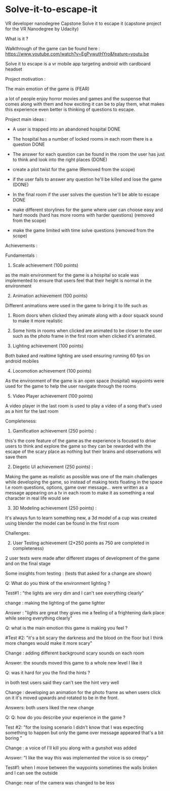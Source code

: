 # Solve-it-to-escape-it
VR developer nanodegree Capstone
Solve it to escape it (capstone project for the VR Nanodegree by Udacity)

What is it ? 

Walkthrough of the game can be found here : https://www.youtube.com/watch?v=EgPywutHYro&feature=youtu.be

Solve it to escape is a vr mobile app targeting android with cardboard headset

Project motivation : 

The main emotion of the game is (FEAR)

a lot of people enjoy horror movies and games and the suspense that comes along with them and how exciting it can be to play them, what makes this experience even better is thinking of questions to escape. 


Project main ideas : 

* A user is trapped into an abandoned hospital DONE

* The hospital has a number of locked rooms in each room there is a question DONE 

* The answer for each question can be found in the room the user has just to think and look into the right places (DONE)

* create a plot twist for the game (Removed from the scope)

* if the user fails to answer any question he'll be killed and lose the game (DONE)

* In the final room if the user solves the question he'll be able to escape DONE

* make different storylines for the game where user can choose easy and hard moods (hard has more rooms with harder questions) (removed from the scope)

* make the game limited with time solve questions (removed from the scope)



Achievements : 

Fundamentals : 

1. Scale achievement (100 points)

as the main environment for the game is a hospital so scale was implemented to ensure that users feel that their height is normal in the environment 

2. Animation achievement (100 points)

Different animations were used in the game to bring it to life such as 

1. Room doors when clicked they animate along with a door squack sound to make it more realistic 

2. Some hints in rooms when clicked are animated to be closer to the user such as the photo frame in the first room when clicked it's animated. 

3. Lighting achievement (100 points)

Both baked and realtime lighting are used ensuring running 60 fps on android mobiles 

4. Locomotion achievement (100 points)

As the environment of the game is an open space (hospital) waypoints were used for the game to help the user navigate through the rooms 

5. Video Player achievement (100 points)

A video player in the last room is used to play a video of a song that's used as a hint for the last room 

Completeness: 


1. Gamification achievement (250 points) : 

this's the core feature of the game as  the experience is focused to drive users to think and explore the game so they can be rewarded with the escape of the scary place as nothing but their brains and observations will save them  

2. Diegetic UI achievement (250 points) :

Making the game as realistic as possible was one of the main challenges while developing the game, so instead of making texts floating in the space I.e room questions, options, game over message...  were written as a message appearing on a tv in each room to make it as something a real character in real life would see 

3. 3D Modeling achievement (250 points) : 

It's always fun to learn something new, a 3d model of a cup was created using blender the model can be found in the first room 

Challenges: 

2. User Testing achievement (2*250 points as 750 are completed in completeness)

2 user tests were made after different stages of development of the game and on the final stage 

Some insights from testing :
(tests that asked for a change are shown)

Q: What do you think of the environment lighting ? 

Test#1 : "the lights are very dim and I can't see everything clearly"

change : making the lighting of the game lighter 

Answer : "lights are great they gives me a feeling of a frightening dark place while seeing everything clearly"


Q: what is the main emotion this game is making you feel ? 

#Test #2: "it's a bit scary the darkness and the blood on the floor but I think more changes would make it more scary"

Change : adding different background scary sounds on each room 

Answer: the sounds moved this game to a whole new level I like it 

Q: was it hard for you the find the hints ? 

in both test users said they can't see the hint very well 

Change : developing an animation for the photo frame as when users click on it it's moved upwards and rotated to be in the front. 

Answers: both users liked the new change 

Q: Q: how do you describe your experience in the game ? 

Test #2: "for the losing scenario I didn't know that I was expecting something to happen but only the game over message appeared that's a bit boring "

Change : a voice of I'll kill you along with a gunshot was added 

Answer: "I like the way this was implemented the voice is so creepy"

Test#1: when I move between the waypoints sometimes the walls broken and I can see the outside 

Change: near of the camera was changed to be less 
